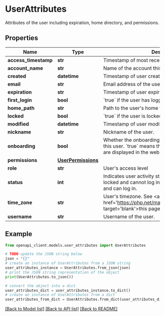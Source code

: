 # UserAttributes

Attributes of the user including expiration, home directory, and permissions. 

## Properties

Name | Type | Description | Notes
------------ | ------------- | ------------- | -------------
**access_timestamp** | **str** | Timestamp of most recent successful user login. | [optional] 
**account_name** | **str** | Name of the account this user belongs to. | 
**created** | **datetime** | Timestamp of user creation. | 
**email** | **str** | Email address of the user. | [optional] 
**expiration** | **str** | Timestamp of user expiration. | [optional] 
**first_login** | **bool** | &#x60;true&#x60; if the user has logged into the system. | [optional] 
**home_path** | **str** | Path to the user&#39;s home folder. | [optional] 
**locked** | **bool** | &#x60;true&#x60; if the user is locked and cannot log in. | [optional] 
**modified** | **datetime** | Timestamp of user modification. | 
**nickname** | **str** | Nickname of the user. | 
**onboarding** | **bool** | Whether the onboarding help system is enabled for this user. &#x60;true&#x60; means that additional help popups are displayed in the web application for this user. | 
**permissions** | [**UserPermissions**](UserPermissions.md) |  | 
**role** | **str** | User&#39;s access level | 
**status** | **int** | Indicates user activity status. &#x60;0&#x60; means the user is locked and cannot log in. &#x60;1&#x60; means the user is active and can log in. | 
**time_zone** | **str** | User&#39;s timezone. See &lt;a href&#x3D;&#39;https://php.net/manual/en/timezones.php&#39; target&#x3D;&#39;blank&#39;&gt;this page&lt;/a&gt; for allowed values. | 
**username** | **str** | Username of the user. | 

## Example

```python
from openapi_client.models.user_attributes import UserAttributes

# TODO update the JSON string below
json = "{}"
# create an instance of UserAttributes from a JSON string
user_attributes_instance = UserAttributes.from_json(json)
# print the JSON string representation of the object
print(UserAttributes.to_json())

# convert the object into a dict
user_attributes_dict = user_attributes_instance.to_dict()
# create an instance of UserAttributes from a dict
user_attributes_from_dict = UserAttributes.from_dict(user_attributes_dict)
```
[[Back to Model list]](../README.md#documentation-for-models) [[Back to API list]](../README.md#documentation-for-api-endpoints) [[Back to README]](../README.md)



